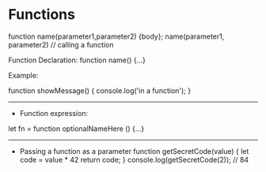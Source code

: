 # Functions

function name(parameter1,parameter2) {body};
name(parameter1, parameter2) // calling a function

Function Declaration:
function name() {...}

Example:

function showMessage() {
console.log('in a function');
}

---

- Function expression:

let fn = function optionalNameHere () {...}

---

- Passing a function as a parameter
  function getSecretCode(value) {
  let code = value \* 42
  return code;
  }
  console.log(getSecretCode(2)); // 84
